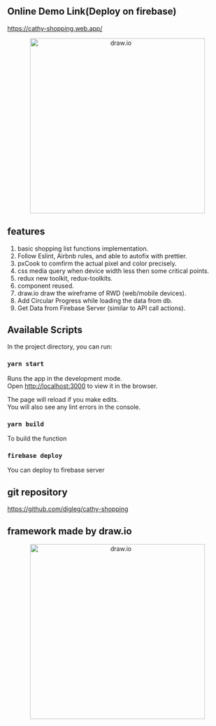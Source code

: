 ## Online Demo Link(Deploy on firebase)

https://cathy-shopping.web.app/

<p align="center">
<img src="https://i.imgur.com/uGGJwHY.png" alt="draw.io" width="400"/>
</p>

## features

1. basic shopping list functions implementation.
2. Follow Eslint, Airbnb rules, and able to autofix with prettier.
3. pxCook to comfirm the actual pixel and color precisely.
4. css media query when device width less then some critical points.
5. redux new toolkit, redux-toolkits.
6. component reused.
7. draw.io draw the wireframe of RWD (web/mobile devices).
8. Add Circular Progress while loading the data from db.
9. Get Data from Firebase Server (similar to API call actions).

## Available Scripts

In the project directory, you can run:

### `yarn start`

Runs the app in the development mode.<br />
Open [http://localhost:3000](http://localhost:3000) to view it in the browser.

The page will reload if you make edits.<br />
You will also see any lint errors in the console.

### `yarn build`

To build the function

### `firebase deploy`

You can deploy to firebase server

## git repository

https://github.com/digleg/cathy-shopping

## framework made by draw.io
<p align="center">
<img src="https://i.imgur.com/cjswFvU.png" alt="draw.io" width="400"/>
</p>


